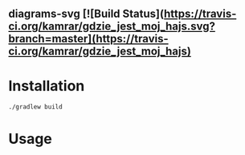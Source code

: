 diagrams-svg [![Build Status](https://travis-ci.org/kamrar/gdzie_jest_moj_hajs.svg?branch=master](https://travis-ci.org/kamrar/gdzie_jest_moj_hajs)
------------

# Installation

```
./gradlew build
```

# Usage

